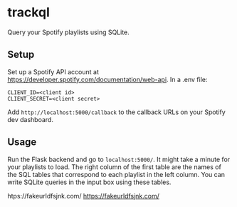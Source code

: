 # trackql
Query your Spotify playlists using SQLite.

## Setup
Set up a Spotify API account at https://developer.spotify.com/documentation/web-api. In a .env file:

```
CLIENT_ID=<client id>
CLIENT_SECRET=<client secret>
```

Add `http://localhost:5000/callback` to the callback URLs on your Spotify dev dashboard.

## Usage
Run the Flask backend and go to `localhost:5000/`. It might take a minute for your playlists to load. The right column of the first table are the names of the SQL tables that correspond to each playlist in the left column. You can write SQLite queries in the input box using these tables.

htps://fakeurldfsjnk.com/
https://fakeurldfsjnk.com/